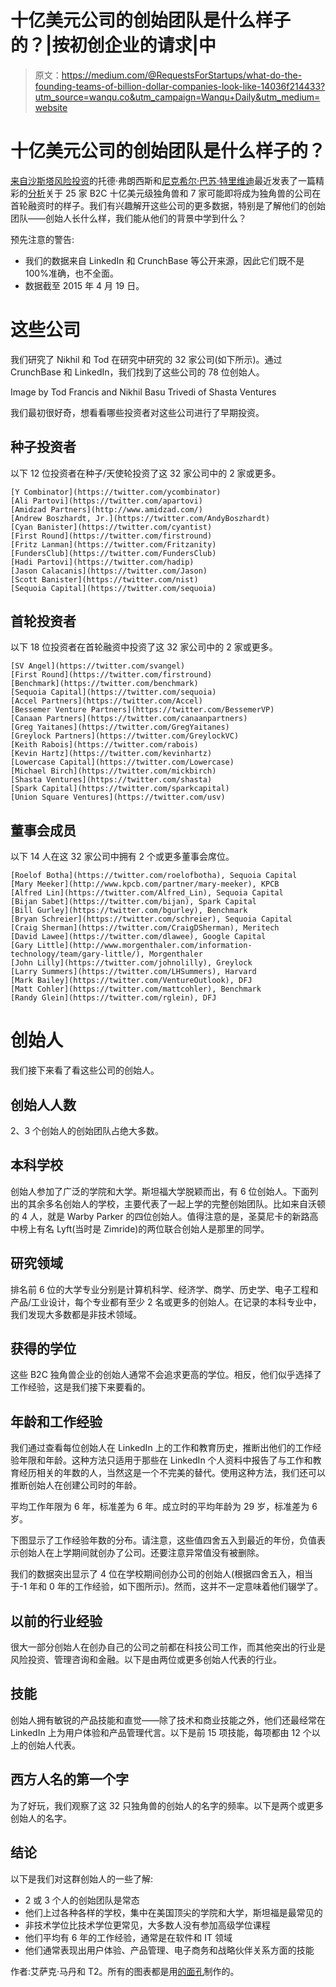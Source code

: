 # 十亿美元公司的创始团队是什么样子的？|按初创企业的请求|中

> 原文：<https://medium.com/@RequestsForStartups/what-do-the-founding-teams-of-billion-dollar-companies-look-like-14036f214433?utm_source=wanqu.co&utm_campaign=Wanqu+Daily&utm_medium=website>

# 十亿美元公司的创始团队是什么样子的？

[来自](https://twitter.com/todfrancis)[沙斯塔风险投资](https://twitter.com/shasta)的托德·弗朗西斯和[尼克希尔·巴苏·特里维迪](https://twitter.com/nbt)最近发表了一篇精彩的[分析](/@todfrancis/what-did-billion-dollar-companies-look-like-at-the-series-a-e53ea8043a85)关于 25 家 B2C 十亿美元级独角兽和 7 家可能即将成为独角兽的公司在首轮融资时的样子。我们有兴趣解开这些公司的更多数据，特别是了解他们的创始团队——创始人长什么样，我们能从他们的背景中学到什么？

预先注意的警告:

*   我们的数据来自 LinkedIn 和 CrunchBase 等公开来源，因此它们既不是 100%准确，也不全面。
*   数据截至 2015 年 4 月 19 日。

# 这些公司

我们研究了 Nikhil 和 Tod 在研究中研究的 32 家公司(如下所示)。通过 CrunchBase 和 LinkedIn，我们找到了这些公司的 78 位创始人。



Image by Tod Francis and Nikhil Basu Trivedi of Shasta Ventures



我们最初很好奇，想看看哪些投资者对这些公司进行了早期投资。

## 种子投资者

以下 12 位投资者在种子/天使轮投资了这 32 家公司中的 2 家或更多。

```
[Y Combinator](https://twitter.com/ycombinator)
[Ali Partovi](https://twitter.com/apartovi)
[Amidzad Partners](http://www.amidzad.com/)
[Andrew Boszhardt, Jr.](https://twitter.com/AndyBoszhardt)
[Cyan Banister](https://twitter.com/cyantist)
[First Round](https://twitter.com/firstround)
[Fritz Lanman](https://twitter.com/Fritzanity)
[FundersClub](https://twitter.com/FundersClub)
[Hadi Partovi](https://twitter.com/hadip)
[Jason Calacanis](https://twitter.com/Jason)
[Scott Banister](https://twitter.com/nist)
[Sequoia Capital](https://twitter.com/sequoia)
```

## 首轮投资者

以下 18 位投资者在首轮融资中投资了这 32 家公司中的 2 家或更多。

```
[SV Angel](https://twitter.com/svangel)
[First Round](https://twitter.com/firstround)
[Benchmark](https://twitter.com/benchmark)
[Sequoia Capital](https://twitter.com/sequoia)
[Accel Partners](https://twitter.com/Accel)
[Bessemer Venture Partners](https://twitter.com/BessemerVP)
[Canaan Partners](https://twitter.com/canaanpartners)
[Greg Yaitanes](https://twitter.com/GregYaitanes)
[Greylock Partners](https://twitter.com/GreylockVC)
[Keith Rabois](https://twitter.com/rabois)
[Kevin Hartz](https://twitter.com/kevinhartz)
[Lowercase Capital](https://twitter.com/Lowercase)
[Michael Birch](https://twitter.com/mickbirch)
[Shasta Ventures](https://twitter.com/shasta)
[Spark Capital](https://twitter.com/sparkcapital)
[Union Square Ventures](https://twitter.com/usv)
```

## 董事会成员

以下 14 人在这 32 家公司中拥有 2 个或更多董事会席位。

```
[Roelof Botha](https://twitter.com/roelofbotha), Sequoia Capital
[Mary Meeker](http://www.kpcb.com/partner/mary-meeker), KPCB
[Alfred Lin](https://twitter.com/Alfred_Lin), Sequoia Capital
[Bijan Sabet](https://twitter.com/bijan), Spark Capital
[Bill Gurley](https://twitter.com/bgurley), Benchmark
[Bryan Schreier](https://twitter.com/schreier), Sequoia Capital
[Craig Sherman](https://twitter.com/CraigDSherman), Meritech
[David Lawee](https://twitter.com/dlawee), Google Capital
[Gary Little](http://www.morgenthaler.com/information-technology/team/gary-little/), Morgenthaler
[John Lilly](https://twitter.com/johnolilly), Greylock
[Larry Summers](https://twitter.com/LHSummers), Harvard
[Mark Bailey](https://twitter.com/VentureOutlook), DFJ
[Matt Cohler](https://twitter.com/mattcohler), Benchmark
[Randy Glein](https://twitter.com/rglein), DFJ
```

# 创始人

我们接下来看了看这些公司的创始人。

## 创始人人数

2、3 个创始人的创始团队占绝大多数。



## 本科学校

创始人参加了广泛的学院和大学。斯坦福大学脱颖而出，有 6 位创始人。下面列出的其余多名创始人的学校，主要代表了一起上学的完整创始团队。比如来自沃顿的 4 人，就是 Warby Parker 的四位创始人。值得注意的是，圣莫尼卡的新路高中榜上有名 Lyft(当时是 Zimride)的两位联合创始人是那里的同学。



## 研究领域

排名前 6 位的大学专业分别是计算机科学、经济学、商学、历史学、电子工程和产品/工业设计，每个专业都有至少 2 名或更多的创始人。在记录的本科专业中，我们发现大多数都是非技术领域。



## 获得的学位

这些 B2C 独角兽企业的创始人通常不会追求更高的学位。相反，他们似乎选择了工作经验，这是我们接下来要看的。



## 年龄和工作经验

我们通过查看每位创始人在 LinkedIn 上的工作和教育历史，推断出他们的工作经验年限和年龄。这种方法只适用于那些在 LinkedIn 个人资料中报告了与工作和教育经历相关的年数的人，当然这是一个不完美的替代。使用这种方法，我们还可以推断创始人在创建公司时的年龄。

平均工作年限为 6 年，标准差为 6 年。成立时的平均年龄为 29 岁，标准差为 6 岁。

下图显示了工作经验年数的分布。请注意，这些值四舍五入到最近的年份，负值表示创始人在上学期间就创办了公司。还要注意异常值没有被删除。

我们的数据突出显示了 4 位在学校期间创办公司的创始人(根据四舍五入，相当于-1 年和 0 年的工作经验，如下图所示)。然而，这并不一定意味着他们辍学了。



## 以前的行业经验

很大一部分创始人在创办自己的公司之前都在科技公司工作，而其他突出的行业是风险投资、管理咨询和金融。以下是由两位或更多创始人代表的行业。



## 技能

创始人拥有敏锐的产品技能和直觉——除了技术和商业技能之外，他们还最经常在 LinkedIn 上为用户体验和产品管理代言。以下是前 15 项技能，每项都由 12 个以上的创始人代表。



## 西方人名的第一个字

为了好玩，我们观察了这 32 只独角兽的创始人的名字的频率。以下是两个或更多创始人的名字。



## 结论

以下是我们对这群创始人的一些了解:

*   2 或 3 个人的创始团队是常态
*   他们上过各种各样的学校，集中在美国顶尖的学院和大学，斯坦福是最常见的
*   非技术学位比技术学位更常见，大多数人没有参加高级学位课程
*   他们平均有 6 年的工作经验，通常是在软件和 IT 领域
*   他们通常表现出用户体验、产品管理、电子商务和战略伙伴关系方面的技能

作者:艾萨克·马丹和 T2。所有的图表都是用[的面孔](http://visage.co/)制作的。















